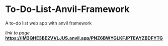 # To-Do-List-Anvil-Framework
A to-do list web app with anvil framework

*link to page*
**https://IM3QHE3BE2VVLJUS.anvil.app/PNZ6BWYGLKFJPTEAYZBDFYTG**
